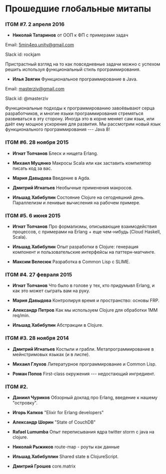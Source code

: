 # Прошедшие глобальные митапы

### ITGM #7. 2 апреля 2016

* **Николай Татаринов** от ООП к ФП с примерами задач

Email: 5min4eq.unity@gmail.com

Slack id: rockjam

Пристрастный взгляд на то как повседневные задачи можно с
успехом решить используя функциональный стиль
программирования.

* **Илья Звягин** Функциональное программирование в Java.

Email: masterziv@gmail.com

Slack id: @masterziv

Функциональные подходы к программированию завоёвывают серца
разработчиков, и многие языки программирования стремяться
развиваться в эту сторону. Иногда это в корне меняет сам
язык, или даёт ему мощное ускорение для развития. Мы
рассмотрим новый язык функционального программирования ---
Java 8!

### ITGM #6. 28 ноября 2015

* **Игнат Толчанов** Блеск и нищета Erlang.

* **Михаил Муцянко** Макросы Scala или как заставить
компилятор писать код за вас.

* **Мария Давыдова** Введение в Agda.

* **Дмитрий Игнатьев** Необычные применения макросов.

* **Ильшад Хабибулин** Состояние Clojure на сегодняшний
день. Параллелизм и ленивые вычисления на рабочем примере.

### ITGM #5. 6 июня 2015

* **Игнат Толчанов** Про формализмы, описывающие
взаимодействия процессов, с примерами на Erlang + еще
чем-нибудь (Cloud Haskell, Scala).

* **Ильшад Хабибулин** Опыт разработки в Clojure: генерация
компонент и пользовательские интерфейсы на паттерн-матчинге.

* **Максим Велесюк** Разработка в Common Lisp с SLIME.

### ITGM #4. 27 февраля 2015

* **Игнат Толчанов** Что было в голове у тех, кто придумывл
Erlang, и как это может сыграть вам на руку.

* **Мария Давыдова** Контролируя время и пространство:
  основы FRP.

* **Александр Петров** Как мы используем Clojure для
  обработки 1MM req/min.

* **Ильшад Хабибулин** Абстракции в Clojure.

### ITGM #3. 28 ноября 2014

* **Дмитрий Игнатьев** Костыли и
грабли. Метапрограммирование в мейнстримовых языках (и в
лиспе).

* **Михаил Глухов** Литературное программирование и Common
  Lisp.

* **Роман Попов** First-class окружения --- недостающий
  ингредиент.

### ITGM #2.

* **Даниил Чуриков** Обзорный доклад про Erlang, введение к
  нашему "островку".

* **Игорь Капков** "Elixir for Erlang developers"

* **Александр Шорин** "State of CouchDB"

* **Rafael Lumumba** Опыт переписывания ядра twitter storm c
  java на clojure.

* **Николай Рыжиков** route-map - роуты как данные

* **Ильшад Хабибуллин** Shared state в ClojureScript.

* **Дмитрий Грошев** core.matrix
